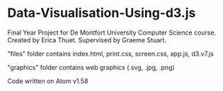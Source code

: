 # Data-Visualisation-Using-d3.js

Final Year Project for De Montfort University Computer Science course.
Created by Erica Thuet. Supervised by Graeme Stuart.

"files" folder contains index.html, print.css, screen.css, app.js, d3.v7.js

"graphics" folder contains web graphics (.svg, .jpg, .png)

Code written on Atom v1.58
